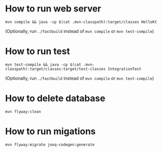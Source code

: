 # How to run web server

`mvn compile && java -cp $(cat .mvn-classpath):target/classes HelloKt`

(Optionally, run `./fastbuild` instead of `mvn compile` or `mvn test-compile`)

# How to run test

`mvn test-compile && java -cp $(cat .mvn-classpath):target/classes:target/test-classes IntegrationTest`

(Optionally, run `./fastbuild` instead of `mvn compile` or `mvn test-compile`)

# How to delete database

`mvn flyway:clean`

# How to run migations

`mvn flyway:migrate jooq-codegen:generate`
